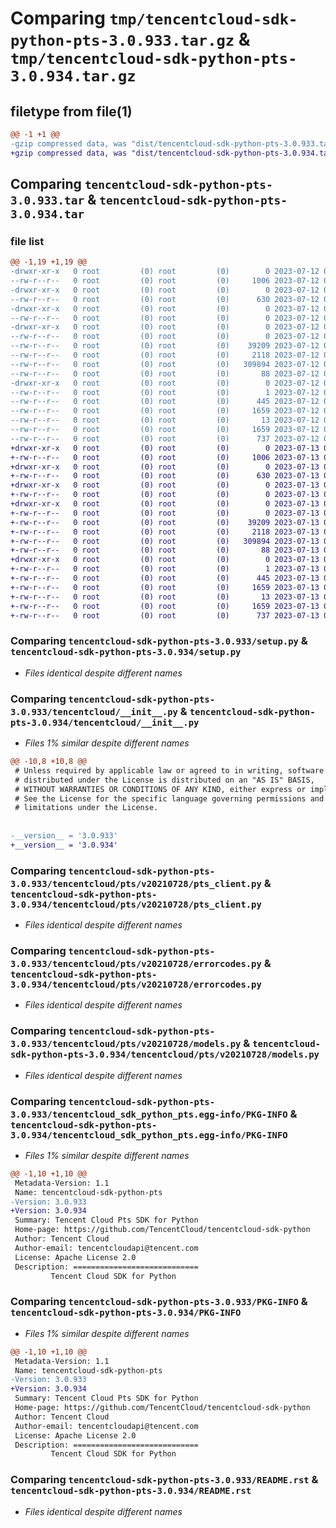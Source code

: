 # Comparing `tmp/tencentcloud-sdk-python-pts-3.0.933.tar.gz` & `tmp/tencentcloud-sdk-python-pts-3.0.934.tar.gz`

## filetype from file(1)

```diff
@@ -1 +1 @@
-gzip compressed data, was "dist/tencentcloud-sdk-python-pts-3.0.933.tar", last modified: Wed Jul 12 00:35:16 2023, max compression
+gzip compressed data, was "dist/tencentcloud-sdk-python-pts-3.0.934.tar", last modified: Thu Jul 13 00:31:10 2023, max compression
```

## Comparing `tencentcloud-sdk-python-pts-3.0.933.tar` & `tencentcloud-sdk-python-pts-3.0.934.tar`

### file list

```diff
@@ -1,19 +1,19 @@
-drwxr-xr-x   0 root         (0) root         (0)        0 2023-07-12 00:35:16.000000 tencentcloud-sdk-python-pts-3.0.933/
--rw-r--r--   0 root         (0) root         (0)     1006 2023-07-12 00:35:16.000000 tencentcloud-sdk-python-pts-3.0.933/setup.py
-drwxr-xr-x   0 root         (0) root         (0)        0 2023-07-12 00:35:16.000000 tencentcloud-sdk-python-pts-3.0.933/tencentcloud/
--rw-r--r--   0 root         (0) root         (0)      630 2023-07-12 00:35:16.000000 tencentcloud-sdk-python-pts-3.0.933/tencentcloud/__init__.py
-drwxr-xr-x   0 root         (0) root         (0)        0 2023-07-12 00:35:16.000000 tencentcloud-sdk-python-pts-3.0.933/tencentcloud/pts/
--rw-r--r--   0 root         (0) root         (0)        0 2023-07-12 00:35:16.000000 tencentcloud-sdk-python-pts-3.0.933/tencentcloud/pts/__init__.py
-drwxr-xr-x   0 root         (0) root         (0)        0 2023-07-12 00:35:16.000000 tencentcloud-sdk-python-pts-3.0.933/tencentcloud/pts/v20210728/
--rw-r--r--   0 root         (0) root         (0)        0 2023-07-12 00:35:16.000000 tencentcloud-sdk-python-pts-3.0.933/tencentcloud/pts/v20210728/__init__.py
--rw-r--r--   0 root         (0) root         (0)    39209 2023-07-12 00:35:16.000000 tencentcloud-sdk-python-pts-3.0.933/tencentcloud/pts/v20210728/pts_client.py
--rw-r--r--   0 root         (0) root         (0)     2118 2023-07-12 00:35:16.000000 tencentcloud-sdk-python-pts-3.0.933/tencentcloud/pts/v20210728/errorcodes.py
--rw-r--r--   0 root         (0) root         (0)   309894 2023-07-12 00:35:16.000000 tencentcloud-sdk-python-pts-3.0.933/tencentcloud/pts/v20210728/models.py
--rw-r--r--   0 root         (0) root         (0)       88 2023-07-12 00:35:16.000000 tencentcloud-sdk-python-pts-3.0.933/setup.cfg
-drwxr-xr-x   0 root         (0) root         (0)        0 2023-07-12 00:35:16.000000 tencentcloud-sdk-python-pts-3.0.933/tencentcloud_sdk_python_pts.egg-info/
--rw-r--r--   0 root         (0) root         (0)        1 2023-07-12 00:35:16.000000 tencentcloud-sdk-python-pts-3.0.933/tencentcloud_sdk_python_pts.egg-info/dependency_links.txt
--rw-r--r--   0 root         (0) root         (0)      445 2023-07-12 00:35:16.000000 tencentcloud-sdk-python-pts-3.0.933/tencentcloud_sdk_python_pts.egg-info/SOURCES.txt
--rw-r--r--   0 root         (0) root         (0)     1659 2023-07-12 00:35:16.000000 tencentcloud-sdk-python-pts-3.0.933/tencentcloud_sdk_python_pts.egg-info/PKG-INFO
--rw-r--r--   0 root         (0) root         (0)       13 2023-07-12 00:35:16.000000 tencentcloud-sdk-python-pts-3.0.933/tencentcloud_sdk_python_pts.egg-info/top_level.txt
--rw-r--r--   0 root         (0) root         (0)     1659 2023-07-12 00:35:16.000000 tencentcloud-sdk-python-pts-3.0.933/PKG-INFO
--rw-r--r--   0 root         (0) root         (0)      737 2023-07-12 00:35:16.000000 tencentcloud-sdk-python-pts-3.0.933/README.rst
+drwxr-xr-x   0 root         (0) root         (0)        0 2023-07-13 00:31:10.000000 tencentcloud-sdk-python-pts-3.0.934/
+-rw-r--r--   0 root         (0) root         (0)     1006 2023-07-13 00:31:10.000000 tencentcloud-sdk-python-pts-3.0.934/setup.py
+drwxr-xr-x   0 root         (0) root         (0)        0 2023-07-13 00:31:10.000000 tencentcloud-sdk-python-pts-3.0.934/tencentcloud/
+-rw-r--r--   0 root         (0) root         (0)      630 2023-07-13 00:31:10.000000 tencentcloud-sdk-python-pts-3.0.934/tencentcloud/__init__.py
+drwxr-xr-x   0 root         (0) root         (0)        0 2023-07-13 00:31:10.000000 tencentcloud-sdk-python-pts-3.0.934/tencentcloud/pts/
+-rw-r--r--   0 root         (0) root         (0)        0 2023-07-13 00:31:10.000000 tencentcloud-sdk-python-pts-3.0.934/tencentcloud/pts/__init__.py
+drwxr-xr-x   0 root         (0) root         (0)        0 2023-07-13 00:31:10.000000 tencentcloud-sdk-python-pts-3.0.934/tencentcloud/pts/v20210728/
+-rw-r--r--   0 root         (0) root         (0)        0 2023-07-13 00:31:10.000000 tencentcloud-sdk-python-pts-3.0.934/tencentcloud/pts/v20210728/__init__.py
+-rw-r--r--   0 root         (0) root         (0)    39209 2023-07-13 00:31:10.000000 tencentcloud-sdk-python-pts-3.0.934/tencentcloud/pts/v20210728/pts_client.py
+-rw-r--r--   0 root         (0) root         (0)     2118 2023-07-13 00:31:10.000000 tencentcloud-sdk-python-pts-3.0.934/tencentcloud/pts/v20210728/errorcodes.py
+-rw-r--r--   0 root         (0) root         (0)   309894 2023-07-13 00:31:10.000000 tencentcloud-sdk-python-pts-3.0.934/tencentcloud/pts/v20210728/models.py
+-rw-r--r--   0 root         (0) root         (0)       88 2023-07-13 00:31:10.000000 tencentcloud-sdk-python-pts-3.0.934/setup.cfg
+drwxr-xr-x   0 root         (0) root         (0)        0 2023-07-13 00:31:10.000000 tencentcloud-sdk-python-pts-3.0.934/tencentcloud_sdk_python_pts.egg-info/
+-rw-r--r--   0 root         (0) root         (0)        1 2023-07-13 00:31:10.000000 tencentcloud-sdk-python-pts-3.0.934/tencentcloud_sdk_python_pts.egg-info/dependency_links.txt
+-rw-r--r--   0 root         (0) root         (0)      445 2023-07-13 00:31:10.000000 tencentcloud-sdk-python-pts-3.0.934/tencentcloud_sdk_python_pts.egg-info/SOURCES.txt
+-rw-r--r--   0 root         (0) root         (0)     1659 2023-07-13 00:31:10.000000 tencentcloud-sdk-python-pts-3.0.934/tencentcloud_sdk_python_pts.egg-info/PKG-INFO
+-rw-r--r--   0 root         (0) root         (0)       13 2023-07-13 00:31:10.000000 tencentcloud-sdk-python-pts-3.0.934/tencentcloud_sdk_python_pts.egg-info/top_level.txt
+-rw-r--r--   0 root         (0) root         (0)     1659 2023-07-13 00:31:10.000000 tencentcloud-sdk-python-pts-3.0.934/PKG-INFO
+-rw-r--r--   0 root         (0) root         (0)      737 2023-07-13 00:31:10.000000 tencentcloud-sdk-python-pts-3.0.934/README.rst
```

### Comparing `tencentcloud-sdk-python-pts-3.0.933/setup.py` & `tencentcloud-sdk-python-pts-3.0.934/setup.py`

 * *Files identical despite different names*

### Comparing `tencentcloud-sdk-python-pts-3.0.933/tencentcloud/__init__.py` & `tencentcloud-sdk-python-pts-3.0.934/tencentcloud/__init__.py`

 * *Files 1% similar despite different names*

```diff
@@ -10,8 +10,8 @@
 # Unless required by applicable law or agreed to in writing, software
 # distributed under the License is distributed on an "AS IS" BASIS,
 # WITHOUT WARRANTIES OR CONDITIONS OF ANY KIND, either express or implied.
 # See the License for the specific language governing permissions and
 # limitations under the License.
 
 
-__version__ = '3.0.933'
+__version__ = '3.0.934'
```

### Comparing `tencentcloud-sdk-python-pts-3.0.933/tencentcloud/pts/v20210728/pts_client.py` & `tencentcloud-sdk-python-pts-3.0.934/tencentcloud/pts/v20210728/pts_client.py`

 * *Files identical despite different names*

### Comparing `tencentcloud-sdk-python-pts-3.0.933/tencentcloud/pts/v20210728/errorcodes.py` & `tencentcloud-sdk-python-pts-3.0.934/tencentcloud/pts/v20210728/errorcodes.py`

 * *Files identical despite different names*

### Comparing `tencentcloud-sdk-python-pts-3.0.933/tencentcloud/pts/v20210728/models.py` & `tencentcloud-sdk-python-pts-3.0.934/tencentcloud/pts/v20210728/models.py`

 * *Files identical despite different names*

### Comparing `tencentcloud-sdk-python-pts-3.0.933/tencentcloud_sdk_python_pts.egg-info/PKG-INFO` & `tencentcloud-sdk-python-pts-3.0.934/tencentcloud_sdk_python_pts.egg-info/PKG-INFO`

 * *Files 1% similar despite different names*

```diff
@@ -1,10 +1,10 @@
 Metadata-Version: 1.1
 Name: tencentcloud-sdk-python-pts
-Version: 3.0.933
+Version: 3.0.934
 Summary: Tencent Cloud Pts SDK for Python
 Home-page: https://github.com/TencentCloud/tencentcloud-sdk-python
 Author: Tencent Cloud
 Author-email: tencentcloudapi@tencent.com
 License: Apache License 2.0
 Description: ============================
         Tencent Cloud SDK for Python
```

### Comparing `tencentcloud-sdk-python-pts-3.0.933/PKG-INFO` & `tencentcloud-sdk-python-pts-3.0.934/PKG-INFO`

 * *Files 1% similar despite different names*

```diff
@@ -1,10 +1,10 @@
 Metadata-Version: 1.1
 Name: tencentcloud-sdk-python-pts
-Version: 3.0.933
+Version: 3.0.934
 Summary: Tencent Cloud Pts SDK for Python
 Home-page: https://github.com/TencentCloud/tencentcloud-sdk-python
 Author: Tencent Cloud
 Author-email: tencentcloudapi@tencent.com
 License: Apache License 2.0
 Description: ============================
         Tencent Cloud SDK for Python
```

### Comparing `tencentcloud-sdk-python-pts-3.0.933/README.rst` & `tencentcloud-sdk-python-pts-3.0.934/README.rst`

 * *Files identical despite different names*


